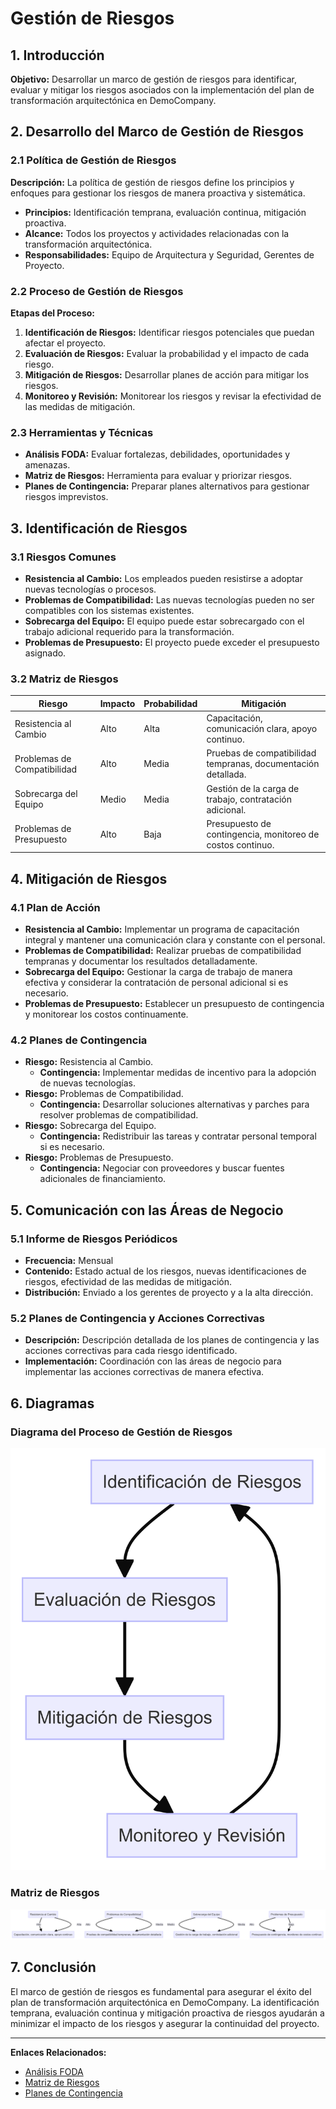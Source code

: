 # Gestión de Riesgos

## 1. Introducción

**Objetivo:** Desarrollar un marco de gestión de riesgos para identificar, evaluar y mitigar los riesgos asociados con la implementación del plan de transformación arquitectónica en DemoCompany.

## 2. Desarrollo del Marco de Gestión de Riesgos

### 2.1 Política de Gestión de Riesgos

**Descripción:** La política de gestión de riesgos define los principios y enfoques para gestionar los riesgos de manera proactiva y sistemática.

- **Principios:** Identificación temprana, evaluación continua, mitigación proactiva.
- **Alcance:** Todos los proyectos y actividades relacionadas con la transformación arquitectónica.
- **Responsabilidades:** Equipo de Arquitectura y Seguridad, Gerentes de Proyecto.

### 2.2 Proceso de Gestión de Riesgos

**Etapas del Proceso:**
1. **Identificación de Riesgos:** Identificar riesgos potenciales que puedan afectar el proyecto.
2. **Evaluación de Riesgos:** Evaluar la probabilidad y el impacto de cada riesgo.
3. **Mitigación de Riesgos:** Desarrollar planes de acción para mitigar los riesgos.
4. **Monitoreo y Revisión:** Monitorear los riesgos y revisar la efectividad de las medidas de mitigación.

### 2.3 Herramientas y Técnicas

- **Análisis FODA:** Evaluar fortalezas, debilidades, oportunidades y amenazas.
- **Matriz de Riesgos:** Herramienta para evaluar y priorizar riesgos.
- **Planes de Contingencia:** Preparar planes alternativos para gestionar riesgos imprevistos.

## 3. Identificación de Riesgos

### 3.1 Riesgos Comunes

- **Resistencia al Cambio:** Los empleados pueden resistirse a adoptar nuevas tecnologías o procesos.
- **Problemas de Compatibilidad:** Las nuevas tecnologías pueden no ser compatibles con los sistemas existentes.
- **Sobrecarga del Equipo:** El equipo puede estar sobrecargado con el trabajo adicional requerido para la transformación.
- **Problemas de Presupuesto:** El proyecto puede exceder el presupuesto asignado.

### 3.2 Matriz de Riesgos

| Riesgo                | Impacto | Probabilidad | Mitigación                                          |
|-----------------------|---------|--------------|-----------------------------------------------------|
| Resistencia al Cambio | Alto    | Alta         | Capacitación, comunicación clara, apoyo continuo.    |
| Problemas de Compatibilidad | Alto    | Media        | Pruebas de compatibilidad tempranas, documentación detallada. |
| Sobrecarga del Equipo | Medio   | Media        | Gestión de la carga de trabajo, contratación adicional. |
| Problemas de Presupuesto | Alto    | Baja         | Presupuesto de contingencia, monitoreo de costos continuo. |

## 4. Mitigación de Riesgos

### 4.1 Plan de Acción

- **Resistencia al Cambio:** Implementar un programa de capacitación integral y mantener una comunicación clara y constante con el personal.
- **Problemas de Compatibilidad:** Realizar pruebas de compatibilidad tempranas y documentar los resultados detalladamente.
- **Sobrecarga del Equipo:** Gestionar la carga de trabajo de manera efectiva y considerar la contratación de personal adicional si es necesario.
- **Problemas de Presupuesto:** Establecer un presupuesto de contingencia y monitorear los costos continuamente.

### 4.2 Planes de Contingencia

- **Riesgo:** Resistencia al Cambio.
  - **Contingencia:** Implementar medidas de incentivo para la adopción de nuevas tecnologías.
- **Riesgo:** Problemas de Compatibilidad.
  - **Contingencia:** Desarrollar soluciones alternativas y parches para resolver problemas de compatibilidad.
- **Riesgo:** Sobrecarga del Equipo.
  - **Contingencia:** Redistribuir las tareas y contratar personal temporal si es necesario.
- **Riesgo:** Problemas de Presupuesto.
  - **Contingencia:** Negociar con proveedores y buscar fuentes adicionales de financiamiento.

## 5. Comunicación con las Áreas de Negocio

### 5.1 Informe de Riesgos Periódicos

- **Frecuencia:** Mensual
- **Contenido:** Estado actual de los riesgos, nuevas identificaciones de riesgos, efectividad de las medidas de mitigación.
- **Distribución:** Enviado a los gerentes de proyecto y a la alta dirección.

### 5.2 Planes de Contingencia y Acciones Correctivas

- **Descripción:** Descripción detallada de los planes de contingencia y las acciones correctivas para cada riesgo identificado.
- **Implementación:** Coordinación con las áreas de negocio para implementar las acciones correctivas de manera efectiva.

## 6. Diagramas

### Diagrama del Proceso de Gestión de Riesgos

![Diagrama del Proceso de Gestión de Riesgos](../images/Diagrama_Proceso_Gestion_Riesgos.png)

### Matriz de Riesgos

![Matriz de Riesgos](../images/Matriz_Riesgos.png)

## 7. Conclusión

El marco de gestión de riesgos es fundamental para asegurar el éxito del plan de transformación arquitectónica en DemoCompany. La identificación temprana, evaluación continua y mitigación proactiva de riesgos ayudarán a minimizar el impacto de los riesgos y asegurar la continuidad del proyecto.

---

**Enlaces Relacionados:**
- [Análisis FODA](Analisis_FODA.md)
- [Matriz de Riesgos](Matriz_de_Riesgos.md)
- [Planes de Contingencia](Planes_de_Contingencia.md)
